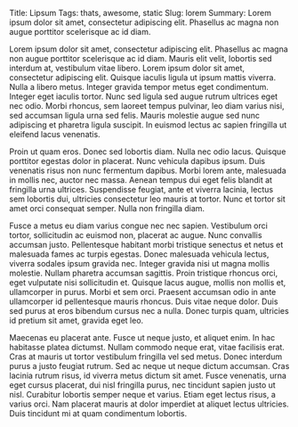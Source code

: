 Title: Lipsum
Tags: thats, awesome, static
Slug: lorem
Summary: Lorem ipsum dolor sit amet, consectetur adipiscing elit. Phasellus ac magna non augue porttitor scelerisque ac id diam.

<!-- start slipsum code -->

Lorem ipsum dolor sit amet, consectetur adipiscing elit. Phasellus ac magna non augue porttitor scelerisque ac id diam. Mauris elit velit, lobortis sed interdum at, vestibulum vitae libero. Lorem ipsum dolor sit amet, consectetur adipiscing elit. Quisque iaculis ligula ut ipsum mattis viverra. Nulla a libero metus. Integer gravida tempor metus eget condimentum. Integer eget iaculis tortor. Nunc sed ligula sed augue rutrum ultrices eget nec odio. Morbi rhoncus, sem laoreet tempus pulvinar, leo diam varius nisi, sed accumsan ligula urna sed felis. Mauris molestie augue sed nunc adipiscing et pharetra ligula suscipit. In euismod lectus ac sapien fringilla ut eleifend lacus venenatis.

Proin ut quam eros. Donec sed lobortis diam. Nulla nec odio lacus. Quisque porttitor egestas dolor in placerat. Nunc vehicula dapibus ipsum. Duis venenatis risus non nunc fermentum dapibus. Morbi lorem ante, malesuada in mollis nec, auctor nec massa. Aenean tempus dui eget felis blandit at fringilla urna ultrices. Suspendisse feugiat, ante et viverra lacinia, lectus sem lobortis dui, ultricies consectetur leo mauris at tortor. Nunc et tortor sit amet orci consequat semper. Nulla non fringilla diam.

Fusce a metus eu diam varius congue nec nec sapien. Vestibulum orci tortor, sollicitudin ac euismod non, placerat ac augue. Nunc convallis accumsan justo. Pellentesque habitant morbi tristique senectus et netus et malesuada fames ac turpis egestas. Donec malesuada vehicula lectus, viverra sodales ipsum gravida nec. Integer gravida nisi ut magna mollis molestie. Nullam pharetra accumsan sagittis. Proin tristique rhoncus orci, eget vulputate nisi sollicitudin et. Quisque lacus augue, mollis non mollis et, ullamcorper in purus. Morbi et sem orci. Praesent accumsan odio in ante ullamcorper id pellentesque mauris rhoncus. Duis vitae neque dolor. Duis sed purus at eros bibendum cursus nec a nulla. Donec turpis quam, ultricies id pretium sit amet, gravida eget leo.

Maecenas eu placerat ante. Fusce ut neque justo, et aliquet enim. In hac habitasse platea dictumst. Nullam commodo neque erat, vitae facilisis erat. Cras at mauris ut tortor vestibulum fringilla vel sed metus. Donec interdum purus a justo feugiat rutrum. Sed ac neque ut neque dictum accumsan. Cras lacinia rutrum risus, id viverra metus dictum sit amet. Fusce venenatis, urna eget cursus placerat, dui nisl fringilla purus, nec tincidunt sapien justo ut nisl. Curabitur lobortis semper neque et varius. Etiam eget lectus risus, a varius orci. Nam placerat mauris at dolor imperdiet at aliquet lectus ultricies. Duis tincidunt mi at quam condimentum lobortis.

<!-- please do not remove this line -->

<div style="display:none;">
<a href="http://slipsum.com">lorem ipsum</a></div>

<!-- end slipsum code -->
